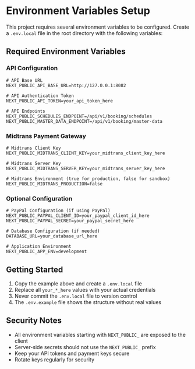 # Environment Variables Setup

This project requires several environment variables to be configured. Create a `.env.local` file in the root directory with the following variables:

## Required Environment Variables

### API Configuration
```env
# API Base URL
NEXT_PUBLIC_API_BASE_URL=http://127.0.0.1:8082

# API Authentication Token
NEXT_PUBLIC_API_TOKEN=your_api_token_here

# API Endpoints
NEXT_PUBLIC_SCHEDULES_ENDPOINT=/api/v1/booking/schedules
NEXT_PUBLIC_MASTER_DATA_ENDPOINT=/api/v1/booking/master-data
```

### Midtrans Payment Gateway
```env
# Midtrans Client Key
NEXT_PUBLIC_MIDTRANS_CLIENT_KEY=your_midtrans_client_key_here

# Midtrans Server Key
NEXT_PUBLIC_MIDTRANS_SERVER_KEY=your_midtrans_server_key_here

# Midtrans Environment (true for production, false for sandbox)
NEXT_PUBLIC_MIDTRANS_PRODUCTION=false
```

### Optional Configuration
```env
# PayPal Configuration (if using PayPal)
NEXT_PUBLIC_PAYPAL_CLIENT_ID=your_paypal_client_id_here
NEXT_PUBLIC_PAYPAL_SECRET=your_paypal_secret_here

# Database Configuration (if needed)
DATABASE_URL=your_database_url_here

# Application Environment
NEXT_PUBLIC_APP_ENV=development
```

## Getting Started

1. Copy the example above and create a `.env.local` file
2. Replace all `your_*_here` values with your actual credentials
3. Never commit the `.env.local` file to version control
4. The `.env.example` file shows the structure without real values

## Security Notes

- All environment variables starting with `NEXT_PUBLIC_` are exposed to the client
- Server-side secrets should not use the `NEXT_PUBLIC_` prefix
- Keep your API tokens and payment keys secure
- Rotate keys regularly for security 